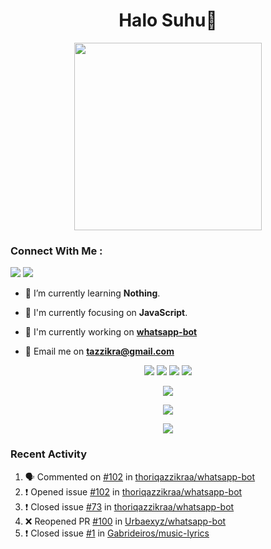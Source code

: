 <h1 align="center">Halo Suhu👋</h1>

<p align="center"><img src="https://avatars.githubusercontent.com/thoriqazzikraa" width="300" height="300"></p>

<h3 align="left">Connect With Me :</h3>
<a href="https://facebook.com/thoriqazzikra"><img src="https://img.icons8.com/color/48/000000/facebook.png"></a> <a href="https://instagram.com/thoriqazzikraa"><img src="https://img.icons8.com/fluency/48/000000/instagram-new.png"></a>

- 🌱 I’m currently learning **Nothing**.

- 👀 I'm currently focusing on **JavaScript**.

- 📝 I'm currently working on **[whatsapp-bot](https://github.com/Urbaexyz/whatsapp-bot)**

- 📩 Email me on **tazzikra@gmail.com**  


<p align="center">
  <img src="https://img.shields.io/badge/-JavaScript-black?style=flat-square&logo=javascript" />
  <img src="https://img.shields.io/badge/-Node.js-black?style=flat-square&logo=Node.js" />
  <img src="https://img.shields.io/badge/-Git-black?style=flat-square&logo=git" />
  <img src="https://img.shields.io/badge/-GitHub-black?style=flat-square&logo=github" />
</p>

<p align="center">
  <a href="https://github.com/thoriqazzikraa/whatsapp-bot"><img src="https://github-readme-stats-one-alpha-39.vercel.app/api/pin?username=thoriqazzikraa&repo=whatsapp-bot&bg_color=30,e96443,904e95&title_color=fff&text_color=fff&icon_color=fff&hide_border=true&show_owner=true&show_icons=true" /></a></p>
 
<p align="center"> 
  <img src="https://github-readme-stats-one-alpha-39.vercel.app/api?username=thoriqazzikraa&bg_color=30,e96443,904e95&title_color=fff&count_private=true&include_all_commits=false&text_color=fff&icon_color=fff&hide_border=true&show_icons=true" /></p>
  
<p align="center">
  <img src="https://github-readme-stats-one-alpha-39.vercel.app/api/top-langs?username=thoriqazzikraa&bg_color=30,e96443,904e95&title_color=fff&text_color=fff&hide_border=true&show_icons=true&layout=compact" /></p>

### Recent Activity

<!--START_SECTION:activity-->
1. 🗣 Commented on [#102](https://github.com/thoriqazzikraa/whatsapp-bot/issues/102) in [thoriqazzikraa/whatsapp-bot](https://github.com/thoriqazzikraa/whatsapp-bot)
2. ❗️ Opened issue [#102](https://github.com/thoriqazzikraa/whatsapp-bot/issues/102) in [thoriqazzikraa/whatsapp-bot](https://github.com/thoriqazzikraa/whatsapp-bot)
3. ❗️ Closed issue [#73](https://github.com/thoriqazzikraa/whatsapp-bot/issues/73) in [thoriqazzikraa/whatsapp-bot](https://github.com/thoriqazzikraa/whatsapp-bot)
4. ❌ Reopened PR [#100](https://github.com/Urbaexyz/whatsapp-bot/pull/100) in [Urbaexyz/whatsapp-bot](https://github.com/Urbaexyz/whatsapp-bot)
5. ❗️ Closed issue [#1](https://github.com/Gabrideiros/music-lyrics/issues/1) in [Gabrideiros/music-lyrics](https://github.com/Gabrideiros/music-lyrics)
<!--END_SECTION:activity-->

